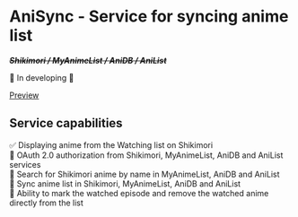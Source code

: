 # AniSync - Service for syncing anime list
~~*__Shikimori / MyAnimeList / AniDB / AniList__*~~    

:anger: In developing :anger:    

[Preview](https://denis-ershov.github.io/anisync/)

## Service capabilities 

:white_check_mark: Displaying anime from the Watching list on Shikimori    
:black_square_button: OAuth 2.0 authorization from Shikimori, MyAnimeList, AniDB and AniList services    
:black_square_button: Search for Shikimori anime by name in MyAnimeList, AniDB and AniList    
:black_square_button: Sync anime list in Shikimori, MyAnimeList, AniDB and AniList    
:black_square_button: Ability to mark the watched episode and remove the watched anime directly from the list